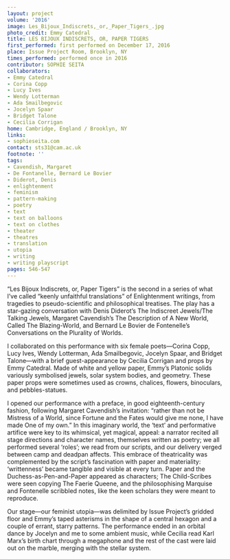 ```yaml
---
layout: project
volume: '2016'
image: Les_Bijoux_Indiscrets,_or,_Paper_Tigers_.jpg
photo_credit: Emmy Catedral
title: LES BIJOUX INDISCRETS, OR, PAPER TIGERS
first_performed: first performed on December 17, 2016
place: Issue Project Room, Brooklyn, NY
times_performed: performed once in 2016
contributor: SOPHIE SEITA
collaborators:
- Emmy Catedral
- Corina Copp
- Lucy Ives
- Wendy Lotterman
- Ada Smailbegovic
- Jocelyn Spaar
- Bridget Talone
- Cecilia Corrigan
home: Cambridge, England / Brooklyn, NY
links:
- sophieseita.com
contact: sts31@cam.ac.uk
footnote: ''
tags:
- Cavendish, Margaret
- De Fontanelle, Bernard Le Bovier
- Diderot, Denis
- enlightenment
- feminism
- pattern-making
- poetry
- text
- text on balloons
- text on clothes
- theater
- theatres
- translation
- utopia
- writing
- writing playscript
pages: 546-547
---
```


“Les Bijoux Indiscrets, or, Paper Tigers” is the second in a series of what I’ve called “keenly unfaithful translations” of Enlightenment writings, from tragedies to pseudo-scientific and philosophical treatises. The play has a star-gazing conversation with Denis Diderot’s The Indiscreet Jewels/The Talking Jewels, Margaret Cavendish’s The Description of A New World, Called The Blazing-World, and Bernard Le Bovier de Fontenelle’s Conversations on the Plurality of Worlds.

I collaborated on this performance with six female poets—Corina Copp, Lucy Ives, Wendy Lotterman, Ada Smailbegovic, Jocelyn Spaar, and Bridget Talone—with a brief guest-appearance by Cecilia Corrigan and props by Emmy Catedral. Made of white and yellow paper, Emmy’s Platonic solids variously symbolised jewels, solar system bodies, and geometry. These paper props were sometimes used as crowns, chalices, flowers, binoculars, and pebbles-statues.

I opened our performance with a preface, in good eighteenth-century fashion, following Margaret Cavendish’s invitation: “rather than not be Mistress of a World, since Fortune and the Fates would give me none, I have made One of my own.” In this imaginary world, the ‘text’ and performative artifice were key to its whimsical, yet magical, appeal: a narrator recited all stage directions and character names, themselves written as poetry; we all performed several ‘roles’; we read from our scripts, and our delivery verged between camp and deadpan affects. This embrace of theatricality was complemented by the script’s fascination with paper and materiality: ‘writtenness’ became tangible and visible at every turn. Paper and the Duchess-as-Pen-and-Paper appeared as characters; The Child-Scribes were seen copying The Faerie Queene, and the philosophising Marquise and Fontenelle scribbled notes, like the keen scholars they were meant to reproduce.

Our stage—our feminist utopia—was delimited by Issue Project’s gridded floor and Emmy’s taped asterisms in the shape of a central hexagon and a couple of errant, starry patterns. The performance ended in an orbital dance by Jocelyn and me to some ambient music, while Cecilia read Karl Marx’s birth chart through a megaphone and the rest of the cast were laid out on the marble, merging with the stellar system.
